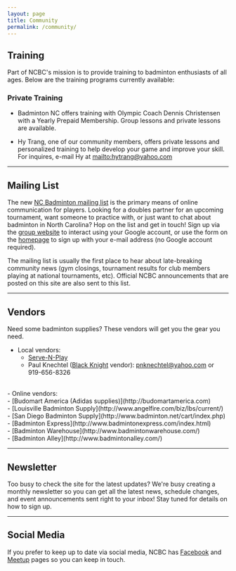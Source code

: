 ```yaml
---
layout: page
title: Community
permalink: /community/
---
```


## Training

Part of NCBC's mission is to provide training to badminton enthusiasts of all ages. Below are the training programs currently available:

### Private Training

* Badminton NC offers training with Olympic Coach Dennis Christensen with a Yearly Prepaid Membership.  Group lessons and private lessons are available.

* Hy Trang, one of our community members, offers private lessons and personalized training to help develop your game and improve your skill. For inquires, e-mail Hy at <a href="&#x6d;&#97;&#x69;&#000108;&#x74;&#000111;&#58;&#104;&#121;&#x74;&#x72;&#97;&#x6e;&#x67;&#00064;&#x79;&#x61;&#x68;&#000111;&#x6f;&#00046;&#99;&#111;&#x6d;?subject=&cc=&bcc=&body=" style="" class="" id="">&#000109;&#x61;&#x69;&#x6c;&#116;&#x6f;&#x3a;&#x68;&#x79;&#116;&#x72;&#x61;&#110;&#103;&#x40;&#x79;&#x61;&#x68;&#000111;&#x6f;&#x2e;&#00099;&#111;&#x6d;</a>

<hr />

## Mailing List

The new [NC Badminton mailing list](http://groups.google.com/group/ncbadminton/) is the primary means of online communication for players. Looking for a doubles partner for an upcoming tournament, want someone to practice with, or just want to chat about badminton in North Carolina? Hop on the list and get in touch! Sign up via the [group website](http://groups.google.com/group/ncbadminton/) to interact using your Google account, or use the form on the [homepage](http://ncbadminton.org) to sign up with your e-mail address (no Google account required).

The mailing list is usually the first place to hear about late-breaking community news (gym closings, tournament results for club members playing at national tournaments, etc). Official NCBC announcements that are posted on this site are also sent to this list.

<hr />

## Vendors 

Need some badminton supplies? These vendors will get you the gear you need.

- Local vendors: <br />
    - [Serve-N-Play](http://www.servenplay.com/snpecomm1/) <br />
    - Paul Knechtel ([Black Knight](http://www.blackknight.ca) vendor): <a href="&#x6d;&#x61;&#x69;&#000108;&#x74;&#x6f;&#58;&#000112;&#000110;&#107;&#000110;&#x65;&#x63;&#x68;&#000116;&#x65;&#x6c;&#x40;&#121;&#00097;&#000104;&#x6f;&#000111;&#x2e;&#00099;&#111;&#000109;?subject=&cc=&bcc=&body=" style="" class="" id="">&#000112;&#x6e;&#x6b;&#x6e;&#x65;&#99;&#000104;&#116;&#101;&#108;&#x40;&#x79;&#97;&#104;&#x6f;&#111;&#00046;&#99;&#x6f;&#x6d;</a> or 919-656-8326

<br />
- Online vendors: <br />
    - [Budomart America (Adidas supplies)](http://budomartamerica.com) <br />
    - [Louisville Badminton Supply](http://www.angelfire.com/biz/lbs/current/) <br />
    - [San Diego Badminton Supply](http://www.badminton.net/cart/index.php) <br />
    - [Badminton Express](http://www.badmintonexpress.com/index.html) <br />
    - [Badminton Warehouse](http://www.badmintonwarehouse.com/) <br />
    - [Badminton Alley](http://www.badmintonalley.com/) <br />

<hr />



## Newsletter

Too busy to check the site for the latest updates? We're busy creating a monthly newsletter so you can get all the latest news, schedule changes, and event announcements sent right to your inbox! Stay tuned for details on how to sign up.

<hr />

## Social Media

If you prefer to keep up to date via social media, NCBC has [Facebook](http://www.facebook.com/pages/North-Carolina-Badminton-Club/143513899010031) and [Meetup](http://www.meetup.com/badminton-51/) pages so you can keep in touch.

